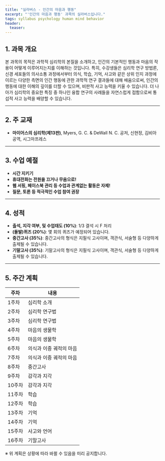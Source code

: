 ```yaml
---
title: "실라버스 - 인간의 마음과 행동"
excerpt: "'인간의 마음과 행동' 과목의 실라버스입니다."
tags: syllabus psychology human mind behavior
header:
  teaser: 
---
```


## 1. 과목 개요
본 과목의 목적은 과학적 심리학의 본질을 소개하고, 인간의 기본적인 행동과 마음의 작용이 어떻게 이루어지는지를 이해하는 것입니다. 특히, 수강생들은 심리학 연구 방법론, 신경 세포들의 의사소통 과정에서부터 의식, 학습, 기억, 사고와 같은 상위 인지 과정에 이르는 다양한 측면의 인간 행동에 관한 과학적 연구 결과들에 대해 배움으로써, 인간의 행동에 대한 이해의 깊이를 더할 수 있으며, 비판적 사고 능력을 키울 수 있습니다. 더 나아가 심리학의 중요한 특징 중 하나인 융합 연구의 사례들을 자연스럽게 접함으로써 통섭적 사고 능력을 배양할 수 있습니다.

---

## 2. 주 교재
- **마이어스의 심리학(제13판)**, Myers, G. C. & DeWall N. C. 공저, 신현정, 김비아 공역, 시그마프레스

---

## 3. 수업 예절
- **시간 지키기**
- **휴대전화는 전원을 끄거나 무음으로!**
- **웹 서핑, 페이스북 관리 등 수업과 관계없는 활동은 자제!**
- **질문, 토론 등 적극적인 수업 참여 권장**

---

## 4. 성적
- **출석, 지각 여부, 및 수업태도 (10%)**: 1/3 결석 시 F 처리
- **(돌발)퀴즈 (20%)**: 몇 회의 퀴즈가 예정되어 있습니다.
- **중간고사 (35%)**: 중간고사의 형식은 지필식 고사이며, 객관식, 서술형 등 다양하게 출제될 수 있습니다.
- **기말고사 (35%)**: 기말고사의 형식은 지필식 고사이며, 객관식, 서술형 등 다양하게 출제될 수 있습니다.

---

## 5. 주간 계획

| 주차 | 내용 |
|------|------|
| 1주차 | 심리학 소개 |
| 2주차 | 심리학 연구법 |
| 3주차 | 심리학 연구법 |
| 4주차 | 마음의 생물학 |
| 5주차 | 마음의 생물학 |
| 6주차 | 의식과 이중 궤적의 마음 |
| 7주차 | 의식과 이중 궤적의 마음 |
| 8주차 | 중간고사 |
| 9주차 | 감각과 지각 |
| 10주차 | 감각과 지각 |
| 11주차 | 학습 |
| 12주차 | 학습 |
| 13주차 | 기억 |
| 14주차 | 기억 |
| 15주차 | 사고와 언어 |
| 16주차 | 기말고사 |

※ 위 계획은 상황에 따라 바뀔 수 있음을 미리 공지합니다.